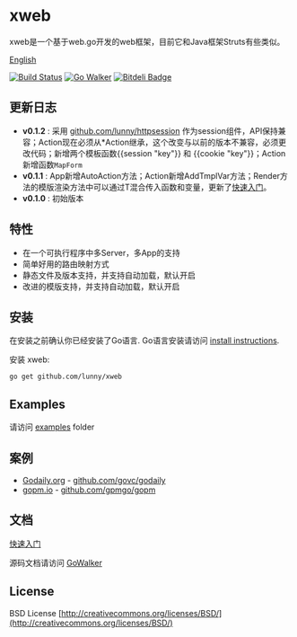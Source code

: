 # xweb

xweb是一个基于web.go开发的web框架，目前它和Java框架Struts有些类似。

[English](https://github.com/lunny/xweb/blob/master/README_EN.md)

[![Build Status](https://drone.io/github.com/lunny/xweb/status.png)](https://drone.io/github.com/lunny/xweb/latest)  [![Go Walker](http://gowalker.org/api/v1/badge)](http://gowalker.org/github.com/lunny/xweb) [![Bitdeli Badge](https://d2weczhvl823v0.cloudfront.net/lunny/xweb/trend.png)](https://bitdeli.com/free "Bitdeli Badge")

## 更新日志

* **v0.1.2** : 采用 [github.com/lunny/httpsession](http://github.com/lunny/httpsession) 作为session组件，API保持兼容；Action现在必须从*Action继承，这个改变与以前的版本不兼容，必须更改代码；新增两个模板函数{{session "key"}} 和 {{cookie "key"}}；Action新增函数`MapForm`
* **v0.1.1** : App新增AutoAction方法；Action新增AddTmplVar方法；Render方法的模版渲染方法中可以通过T混合传入函数和变量，更新了[快速入门](https://github.com/lunny/xweb/tree/master/docs/intro.md)。
* **v0.1.0** : 初始版本

## 特性

* 在一个可执行程序中多Server，多App的支持
* 简单好用的路由映射方式
* 静态文件及版本支持，并支持自动加载，默认开启
* 改进的模版支持，并支持自动加载，默认开启

## 安装

在安装之前确认你已经安装了Go语言. Go语言安装请访问 [install instructions](http://golang.org/doc/install.html). 

安装 xweb:

    go get github.com/lunny/xweb

## Examples

请访问 [examples](https://github.com/lunny/xweb/tree/master/examples) folder

## 案例

* [Godaily.org](http://godaily.org) - [github.com/govc/godaily](http://github.com/govc/godaily)
* [gopm.io](http://gopm.io) - [github.com/gpmgo/gopm](http://github.com/gpmgo/gopm)

## 文档

[快速入门](https://github.com/lunny/xweb/tree/master/docs/intro.md)

源码文档请访问 [GoWalker](http://gowalker.org/github.com/lunny/xweb)

## License
BSD License
[http://creativecommons.org/licenses/BSD/](http://creativecommons.org/licenses/BSD/)



